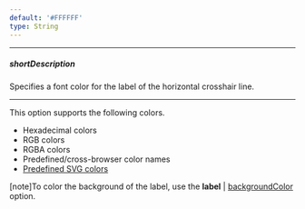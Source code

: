 ```yaml
---
default: '#FFFFFF'
type: String
---
```

---
##### shortDescription
Specifies a font color for the label of the horizontal crosshair line.

---
This option supports the following colors.

* Hexadecimal colors
* RGB colors
* RGBA colors
* Predefined/cross-browser color names
* [Predefined SVG colors](https://www.w3.org/TR/SVG/types.html#ColorKeywords)

[note]To color the background of the label, use the **label** | [backgroundColor](/api-reference/20%20Data%20Visualization%20Widgets/dxChart/1%20Configuration/crosshair/horizontalLine/label/backgroundColor.md '/Documentation/ApiReference/Data_Visualization_Widgets/dxChart/Configuration/crosshair/horizontalLine/label/#backgroundColor') option.